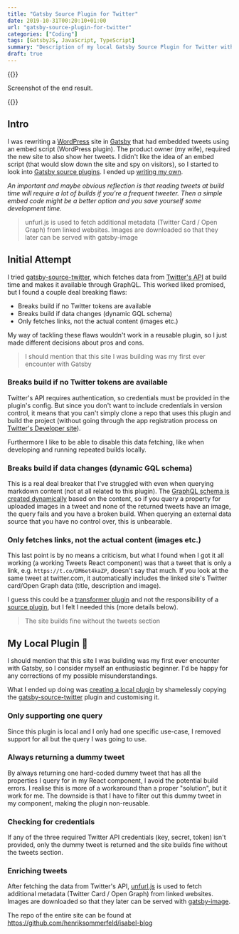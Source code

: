 ```yaml
---
title: "Gatsby Source Plugin for Twitter"
date: 2019-10-31T00:20:10+01:00
url: "gatsby-source-plugin-for-twitter"
categories: ["Coding"]
tags: [GatsbyJS, JavaScript, TypeScript]
summary: "Description of my local Gatsby Source Plugin for Twitter with linked source code."
draft: true
---
```


{{<post-image image="tweet-component-screenshot.png" alt="Skewed screenshot of resulting Tweets section of web page. ">}}
<p>Screenshot of the end result.</p>
{{</post-image>}}

## Intro

I was rewriting a [WordPress][3] site in [Gatsby][4] that had embedded tweets using an embed script (WordPress plugin). The product owner (my wife), required the new site to also show her tweets. I didn't like the idea of an embed script (that would slow down the site and spy on visitors), so I started to look into [Gatsby source plugins][7]. I ended up [writing my own](#my-local-plugin).

_An important and maybe obvious reflection is that reading tweets at build time will require a lot of builds if you're a frequent tweeter. Then a simple embed code might be a better option and you save yourself some development time._

<blockquote>unfurl.js is used to fetch additional metadata (Twitter Card / Open Graph) from linked websites. Images are downloaded so that they later can be served with gatsby-image</blockquote>

## Initial Attempt

I tried [gatsby-source-twitter][1], which fetches data from [Twitter's API][5] at build time and makes it available through GraphQL. This worked liked promised, but I found a couple deal breaking flaws:

* Breaks build if no Twitter tokens are available
* Breaks build if data changes (dynamic GQL schema)
* Only fetches links, not the actual content (images etc.)

My way of tackling these flaws wouldn't work in a reusable plugin, so I just made different decisions about pros and cons.

<blockquote>I should mention that this site I was building was my first ever encounter with Gatsby</blockquote>

### Breaks build if no Twitter tokens are available

Twitter's API requires authentication, so credentials must be provided in the plugin's config. But since you don't want to include credentials in version control, it means that you can't simply clone a repo that uses this plugin and build the project (without going through the app registration process on [Twitter's Developer site][5]). 

Furthermore I like to be able to disable this data fetching, like when developing and running repeated builds locally. 

### Breaks build if data changes (dynamic GQL schema)

This is a real deal breaker that I've struggled with even when querying markdown content (not at all related to this plugin). The [GraphQL schema is created dynamically][2] based on the content, so if you query a property for uploaded images in a tweet and none of the returned tweets have an image, the query fails and you have a broken build. When querying an external data source that you have no control over, this is unbearable.

### Only fetches links, not the actual content (images etc.)
This last point is by no means a criticism, but what I found when I got it all working (a working Tweets React component) was that a tweet that is only a link, e.g. `https://t.co/DM6et4kaZP`, doesn't say that much. If you look at the same tweet at twitter.com, it automatically includes the linked site's Twitter card/Open Graph data (title, description and image). 

I guess this could be a [transformer plugin][6] and not the responsibility of a [source plugin][7], but I felt I needed this (more details below).

<blockquote>The site builds fine without the tweets section</blockquote>

<h2 id="my-local-plugin">My Local Plugin 🎈</h2>

I should mention that this site I was building was my first ever encounter with Gatsby, so I consider myself an enthusiastic beginner. I'd be happy for any corrections of my possible misunderstandings.

What I ended up doing was [creating a local plugin][8] by shamelessly copying the [gatsby-source-twitter][1] plugin and customising it. 

### Only supporting one query
Since this plugin is local and I only had one specific use-case, I removed support for all but the query I was going to use.

### Always returning a dummy tweet
By always returning one hard-coded dummy tweet that has all the properties I query for in my React component, I avoid the potential build errors. I realise this is more of a workaround than a proper "solution", but it work for me. The downside is that I have to filter out this dummy tweet in my component, making the plugin non-reusable.

### Checking for credentials
If any of the three required Twitter API credentials (key, secret, token) isn't provided, only the dummy tweet is returned and the site builds fine without the tweets section.

### Enriching tweets
After fetching the data from Twitter's API, [unfurl.js][10] is used to fetch additional metadata (Twitter Card / Open Graph) from linked websites. Images are downloaded so that they later can be served with [gatsby-image][11].

<i class="fab fa-github"></i> The repo of the entire site can be found at https://github.com/henriksommerfeld/isabel-blog
 

[1]: https://www.gatsbyjs.org/packages/gatsby-source-twitter/
[2]: https://www.gatsbyjs.org/docs/schema-customization
[3]: https://wordpress.org/
[4]: https://www.gatsbyjs.org/
[5]: https://developer.twitter.com/
[6]: https://www.gatsbyjs.org/docs/creating-a-transformer-plugin/#what-do-transformer-plugins-do
[7]: https://www.gatsbyjs.org/docs/creating-a-source-plugin/
[8]: https://www.gatsbyjs.org/docs/creating-a-local-plugin/
[9]: https://github.com/henriksommerfeld/isabel-blog/tree/master/plugins/gatsby-source-twitter-unfurl
[10]: https://github.com/jacktuck/unfurl
[11]: https://www.gatsbyjs.org/docs/using-gatsby-image/